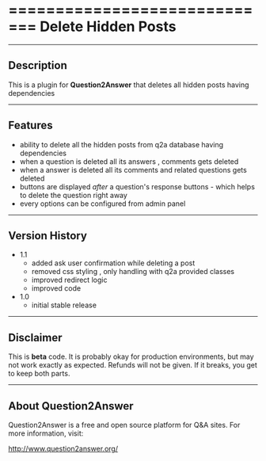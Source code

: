 =============================
Delete Hidden Posts
=============================
-----------
Description
-----------
This is a plugin for **Question2Answer** that deletes all hidden posts having dependencies 

--------
Features
--------
- ability to delete all the hidden posts from q2a database having dependencies 
- when a question is deleted all its answers , comments gets deleted 
- when a answer is deleted all its comments and related questions gets deleted 
- buttons are displayed *after* a question's response buttons - which helps to delete the question right away 
- every options can be configured from admin panel 

-----------
Version History
-----------
- 1.1
    * added ask user confirmation while deleting a post
    * removed css styling , only handling with q2a provided classes 
    * improved redirect logic 
    * improved code 
- 1.0
    * initial stable release 

----------
Disclaimer
----------
This is **beta** code.  It is probably okay for production environments, but may not work exactly as expected.  Refunds will not be given.  If it breaks, you get to keep both parts.

---------
About Question2Answer
---------
Question2Answer is a free and open source platform for Q&A sites. For more information, visit:

http://www.question2answer.org/

